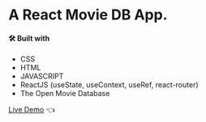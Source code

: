 # A React Movie DB App.

#### 🛠️ Built with

- CSS
- HTML
- JAVASCRIPT
- ReactJS (useState, useContext, useRef, react-router)
- The Open Movie Database

[Live Demo](https://furip0x.github.io/react_moviedb_app/) :point_left:
